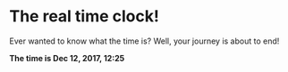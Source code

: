 # The real time clock!

Ever wanted to know what the time is? Well, your journey is about to end!

**The time is Dec 12, 2017, 12:25**